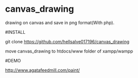 # canvas_drawing
drawing on canvas and save in png format(With php).

#INSTALL

git clone https://github.com/hellsalve017196/canvas_drawing 

move canvas_drawing to htdocs/www folder of xampp/wampp

#DEMO

http://www.agatafeedmill.com/paint/
